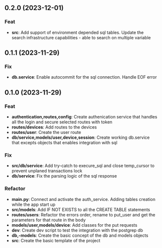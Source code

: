 ## 0.2.0 (2023-12-01)

### Feat

- **src**: Add support of environment depended sql tables. Update the search infrastructure capabilities - able to search on multiple variable

## 0.1.1 (2023-11-29)

### Fix

- **db.service**: Enable autocommit for the sql connection. Handle EOF error

## 0.1.0 (2023-11-29)

### Feat

- **authentication,routes,config**: Create authenication service that handles all the login and secure selected routes with token
- **routes/devices**: Add routes to the devices
- **routes/user**: Create the user route
- **db/service,models/user,device,session**: Create working db.service that excepts objects that enables integration with sql

### Fix

- **src/db/service**: Add try-catch to execure_sql and close temp_cursor to prevent unplaned transactions lock
- **db/service**: Fix the parsing logic of the sql response

### Refactor

- **main.py**: Connect and activate the auth_service. Adding tables creation while the app start up
- **src/models**: Add IF NOT EXISTS to all the CREATE TABLE statements
- **routes/users**: Refactor the errors order, rename to put_user and get the parameters for that route in the body
- **models/user,models/device**: Add classes for the put requests
- **dev**: Create dev script to test the integration with the postgrep db
- **db,-models**: Create the basic concept of the db and models objects
- **src**: Create the basic template of the project
